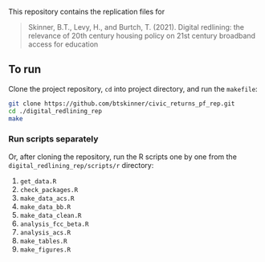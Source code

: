 This repository contains the replication files for  

> Skinner, B.T., Levy, H., and Burtch, T. (2021). Digital
> redlining: the relevance of 20th century housing policy on 21st
> century broadband access for education

## To run

Clone the project repository, `cd` into project directory, and run the `makefile`:

```bash
git clone https://github.com/btskinner/civic_returns_pf_rep.git
cd ./digital_redlining_rep
make
```

### Run scripts separately

Or, after cloning the repository, run the R scripts one by one from
the `digital_redlining_rep/scripts/r` directory:

1. `get_data.R`
1. `check_packages.R`
1. `make_data_acs.R`
1. `make_data_bb.R`
1. `make_data_clean.R`
1. `analysis_fcc_beta.R`
1. `analysis_acs.R`
1. `make_tables.R`
1. `make_figures.R`
